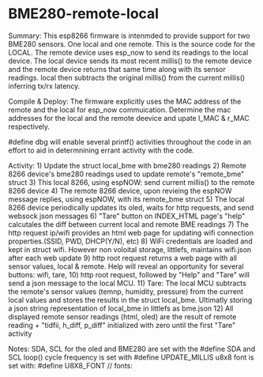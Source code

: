 # BME280-remote-local

  Summary:
      This esp8266 firmware is intenmded to provide support for two BME280 sensors.  One local and one remote.
      This is the source code for the LOCAL.
      The remote device uses esp_now to send its readings to the local device.  The local device sends its
      most recent millis() to the remote device and the remote device returns that same time along with its
      sensor readings.  local then subtracts the original millis() from the current millis() inferring tx/rx latency.

  Compile & Deploy:
      The firmware explicitly uses the MAC address of the remote and the local for esp_now commuication.
      Determine the mac addresses for the local and the remote deevice and upate l_MAC & r_MAC respectively.

  #define dbg will enable several printf() activities throughout the code in an effort to aid in determnining
  errant activity with the code.

  Activity:
    1) Update the struct local_bme with bme280 readings
    2) Remote 8266 device's bme280 readings used to update remote's "remote_bme" struct
    3) This local 8266, using espNOW: send current millis() to the remote 8266 device
    4) The remote 8266 device, upon revieing the espNOW message replies, using espNOW, with its remote_bme struct
    5) The local 8266 device periodically updates its oled, waits for http requests, and send websock json messages
    6) "Tare" button on INDEX_HTML page's "help" calcutales the diff between current local and remote BME readings
    7) The http request ip/wifi provides an html web page for updating wifi connection properties.(SSID, PWD, DHCP(Y/N), etc)
    8) WiFi credentials are loaded and kept in struct wifi.  However non voloital storage, littlefs, maintains wifi.json after each web update
    9) http root request returns a web page with all sensor values, local & remote.  Help will reveal an opportunity for
      several buttons: wifi, tare, 
    10) http root request, followed by "Help" and "Tare" will send a json message to the local MCU.
    11) Tare: The local MCU subtracts the remote's sensor values (temnp, humidity, pressure) from the current local values and
        stores the results in the struct local_bme.  Ultimatly storing a json string representation of local_bme in littlefs as bme.json
    12) All displayed remote sensor readings (html, oled) are the result of remote reading + "tidfii, h_diff, p_diff" initialized with zero
        until the first "Tare" activity

  Notes:
    SDA, SCL for the oled and BME280 are set with the #define SDA and SCL
    loop() cycle frequency is set with #define UPDATE_MILLIS
    u8x8 font is set with: #define U8X8_FONT  // fonts: 


